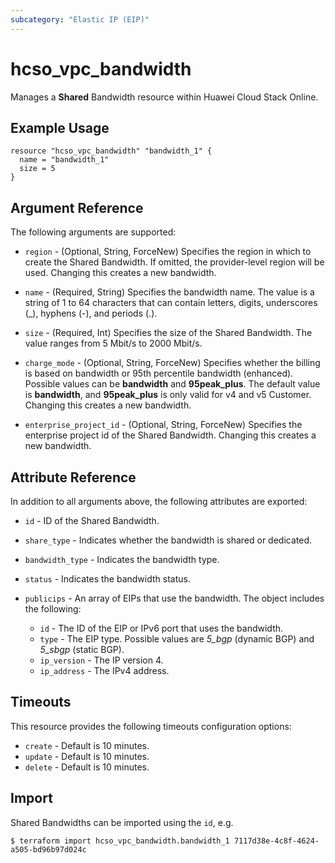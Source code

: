 ```yaml
---
subcategory: "Elastic IP (EIP)"
---
```


# hcso_vpc_bandwidth

Manages a **Shared** Bandwidth resource within Huawei Cloud Stack Online.

## Example Usage

```hcl
resource "hcso_vpc_bandwidth" "bandwidth_1" {
  name = "bandwidth_1"
  size = 5
}
```

## Argument Reference

The following arguments are supported:

* `region` - (Optional, String, ForceNew) Specifies the region in which to create the Shared Bandwidth.
  If omitted, the provider-level region will be used. Changing this creates a new bandwidth.

* `name` - (Required, String) Specifies the bandwidth name. The value is a string of 1 to 64 characters that
  can contain letters, digits, underscores (_), hyphens (-), and periods (.).

* `size` - (Required, Int) Specifies the size of the Shared Bandwidth. The value ranges from 5 Mbit/s to 2000 Mbit/s.

* `charge_mode` - (Optional, String, ForceNew) Specifies whether the billing is based on bandwidth or
  95th percentile bandwidth (enhanced). Possible values can be **bandwidth** and **95peak_plus**.
  The default value is **bandwidth**, and **95peak_plus** is only valid for v4 and v5 Customer.
  Changing this creates a new bandwidth.

* `enterprise_project_id` - (Optional, String, ForceNew) Specifies the enterprise project id of the Shared Bandwidth.
  Changing this creates a new bandwidth.

## Attribute Reference

In addition to all arguments above, the following attributes are exported:

* `id` - ID of the Shared Bandwidth.

* `share_type` - Indicates whether the bandwidth is shared or dedicated.

* `bandwidth_type` - Indicates the bandwidth type.

* `status` - Indicates the bandwidth status.

* `publicips` - An array of EIPs that use the bandwidth. The object includes the following:
  + `id` - The ID of the EIP or IPv6 port that uses the bandwidth.
  + `type` - The EIP type. Possible values are *5_bgp* (dynamic BGP) and *5_sbgp* (static BGP).
  + `ip_version` - The IP version 4.
  + `ip_address` - The IPv4 address.

## Timeouts

This resource provides the following timeouts configuration options:

* `create` - Default is 10 minutes.
* `update` - Default is 10 minutes.
* `delete` - Default is 10 minutes.

## Import

Shared Bandwidths can be imported using the `id`, e.g.

```
$ terraform import hcso_vpc_bandwidth.bandwidth_1 7117d38e-4c8f-4624-a505-bd96b97d024c
```
